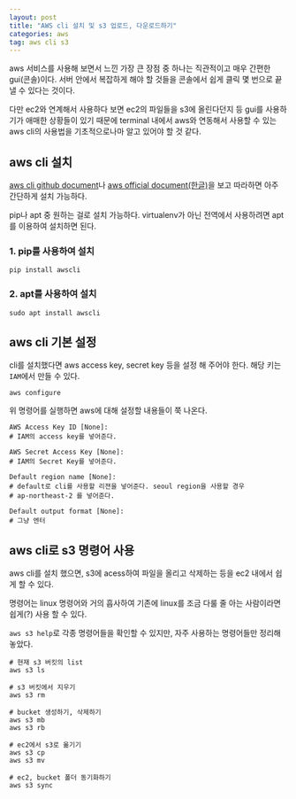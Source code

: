 ```yaml
---
layout: post
title: "AWS cli 설치 및 s3 업로드, 다운로드하기"
categories: aws
tag: aws cli s3
---
```


aws 서비스를 사용해 보면서 느낀 가장 큰 장점 중 하나는 직관적이고 매우 간편한 gui(콘솔)이다. 서버 안에서 복잡하게 해야 할 것들을 콘솔에서 쉽게 클릭 몇 번으로  끝낼 수 있다는 것이다. 

다만 ec2와 연계해서 사용하다 보면 ec2의 파일들을 s3에 올린다던지 등 gui를 사용하기가 애매한 상황들이 있기 때문에 terminal 내에서 aws와 연동해서 사용할 수 있는 aws cli의 사용법을 기초적으로나마 알고 있어야 할 것 같다.

## aws cli 설치
[aws cli github document](https://github.com/aws/aws-cli)나 [aws official document(한글)](http://docs.aws.amazon.com/ko_kr/cli/latest/userguide/installing.html)을 보고 따라하면 아주 간단하게 설치 가능하다.

pip나 apt 중 원하는 걸로 설치 가능하다. virtualenv가 아닌 전역에서 사용하려면 apt를 이용하여 설치하면 된다.

### 1. pip를 사용하여 설치
```
pip install awscli
```

### 2. apt를 사용하여 설치
```
sudo apt install awscli
```

## aws cli 기본 설정
cli를 설치했다면 aws access key, secret key 등을 설정 해 주어야 한다. 해당 키는 `IAM`에서 만들 수 있다. 

```
aws configure
```
위 명령어를 실행하면 aws에 대해 설정할 내용들이 쭉 나온다.
```
AWS Access Key ID [None]: 
# IAM의 access key를 넣어준다.

AWS Secret Access Key [None]:  
# IAM의 Secret Key를 넣어준다.

Default region name [None]:  
# default로 cli를 사용할 리젼을 넣어준다. seoul region을 사용할 경우 
# ap-northeast-2 를 넣어준다.

Default output format [None]:
# 그냥 엔터
```

## aws cli로 s3 명령어 사용
aws cli를 설치 했으면, s3에 acess하여 파일을 올리고 삭제하는 등을 ec2 내에서 쉽게 할 수 있다. 

명령어는 linux 명령어와 거의 흡사하여 기존에 linux를 조금 다룰 줄 아는 사람이라면 쉽게(?) 사용 할 수 있다.

`aws s3 help`로 각종 명령어들을 확인할 수 있지만, 자주 사용하는 명령어들만 정리해놓았다.

```
# 현재 s3 버킷의 list
aws s3 ls

# s3 버킷에서 지우기
aws s3 rm

# bucket 생성하기, 삭제하기
aws s3 mb
aws s3 rb

# ec2에서 s3로 옮기기
aws s3 cp
aws s3 mv

# ec2, bucket 폴더 동기화하기
aws s3 sync
```
